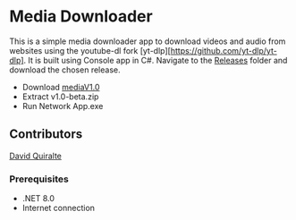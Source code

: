 # Media Downloader
This is a simple media downloader app to download videos and audio from websites using the youtube-dl fork [yt-dlp][https://github.com/yt-dlp/yt-dlp]. It is built using Console app in C#.
Navigate to the [Releases](https://github.com/IanC04/Network-App/tags) folder and download the chosen release.

- Download [mediaV1.0](https://github.com/IanC04/Network-App/releases/download/v1.0-beta/v1.0-beta.zip)
- Extract v1.0-beta.zip
- Run Network App.exe

## Contributors
[David Quiralte](https://github.com/KxnqDavid)

### Prerequisites
- .NET 8.0
- Internet connection

